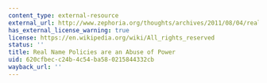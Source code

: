 ```yaml
---
content_type: external-resource
external_url: http://www.zephoria.org/thoughts/archives/2011/08/04/real-names.html
has_external_license_warning: true
license: https://en.wikipedia.org/wiki/All_rights_reserved
status: ''
title: Real Name Policies are an Abuse of Power
uid: 620cfbec-c24b-4c54-ba58-0215844332cb
wayback_url: ''
---
```

